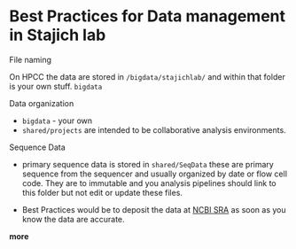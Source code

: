 # Best Practices for Data management in Stajich lab

File naming

On HPCC the data are stored in
`/bigdata/stajichlab/` and within that folder is your own stuff. `bigdata`

Data organization
 - `bigdata` - your own
 - `shared/projects` are intended to be collaborative analysis environments.

 Sequence Data
 - primary sequence data is stored in `shared/SeqData` these are primary sequence from the sequencer and usually organized by date or flow cell code. They are to immutable and you analysis pipelines should link to this folder but not edit or update these files.

 - Best Practices would be to deposit the data at [NCBI SRA](NCBI_deposit) as soon as you know the data are accurate.


__more__

